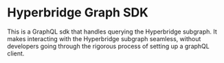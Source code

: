 # Hyperbridge Graph SDK

This is a GraphQL sdk that handles querying the Hyperbridge subgraph. It makes interacting with the Hyperbridge subgraph seamless, without developers going through the rigorous process of setting up a graphQL client.
